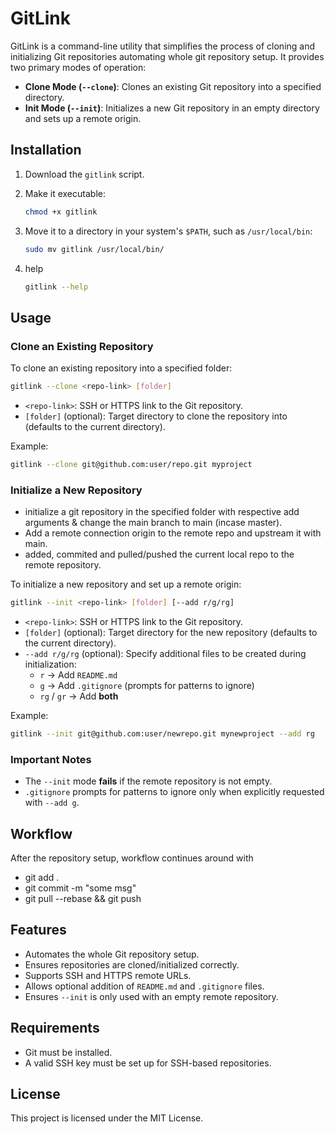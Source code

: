 # GitLink

GitLink is a command-line utility that simplifies the process of cloning and initializing Git repositories automating whole git repository setup. It provides two primary modes of operation:

- **Clone Mode (`--clone`)**: Clones an existing Git repository into a specified directory.
- **Init Mode (`--init`)**: Initializes a new Git repository in an empty directory and sets up a remote origin.

## Installation

1. Download the `gitlink` script.
2. Make it executable:
   
   ```bash
   chmod +x gitlink
   ```
4. Move it to a directory in your system's `$PATH`, such as `/usr/local/bin`:
   
   ```bash
   sudo mv gitlink /usr/local/bin/
   ```
5. help

   ```bash
   gitlink --help
   ```

## Usage

### Clone an Existing Repository

To clone an existing repository into a specified folder:
```bash
gitlink --clone <repo-link> [folder]
```

- `<repo-link>`: SSH or HTTPS link to the Git repository.
- `[folder]` (optional): Target directory to clone the repository into (defaults to the current directory).

Example:
```bash
gitlink --clone git@github.com:user/repo.git myproject
```

### Initialize a New Repository

- initialize a git repository in the specified folder with respective add arguments & change the main branch to main (incase master).
- Add a remote connection origin to the remote repo and upstream it with main.
- added, commited and pulled/pushed the current local repo to the remote repository.

To initialize a new repository and set up a remote origin:
```bash
gitlink --init <repo-link> [folder] [--add r/g/rg]
```

- `<repo-link>`: SSH or HTTPS link to the Git repository.
- `[folder]` (optional): Target directory for the new repository (defaults to the current directory).
- `--add r/g/rg` (optional): Specify additional files to be created during initialization:
  - `r` → Add `README.md`
  - `g` → Add `.gitignore` (prompts for patterns to ignore)
  - `rg` / `gr` → Add **both**

Example:
```bash
gitlink --init git@github.com:user/newrepo.git mynewproject --add rg
```

### Important Notes
- The `--init` mode **fails** if the remote repository is not empty.
- `.gitignore` prompts for patterns to ignore only when explicitly requested with `--add g`.

## Workflow

After the repository setup, workflow continues around with
- git add .
- git commit -m "some msg"
- git pull --rebase && git push


## Features
- Automates the whole Git repository setup.
- Ensures repositories are cloned/initialized correctly.
- Supports SSH and HTTPS remote URLs.
- Allows optional addition of `README.md` and `.gitignore` files.
- Ensures `--init` is only used with an empty remote repository.

## Requirements
- Git must be installed.
- A valid SSH key must be set up for SSH-based repositories.

## License
This project is licensed under the MIT License.

